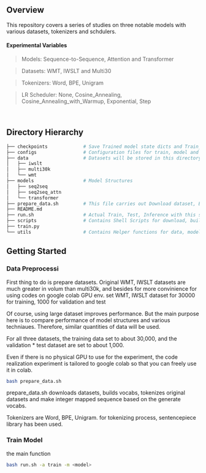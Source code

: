 ## Overview

This repository covers a series of studies on three notable models with various datasets, tokenizers and schdulers.

#### Experimental Variables
  
> Models: Sequence-to-Sequence, Attention and Transformer
  
> Datasets: WMT, IWSLT and Multi30

> Tokenizers: Word, BPE, Unigram

> LR Scheduler: None, Cosine_Annealing, Cosine_Annealing_with_Warmup, Exponential, Step 

<br>

## Directory Hierarchy
```bash
├── checkpoints             # Save Trained model state dicts and Train_record in this directory
├── configs                 # Configuration files for train, model and vocab are saved in this directory
├── data                    # Datasets will be stored in this directory. prepare_data.sh create directory and files within
│   ├── iwslt
│   ├── multi30k
│   └── wmt
├── models                  # Model Structures
│   ├── seq2seq
│   ├── seq2seq_attn
│   └── transformer
├── prepare_data.sh         # This file carries out Download dataset, Build vocab, Tokenize process
├── README.md
├── run.sh                  # Actual Train, Test, Inference with this shell script
├── scripts                 # Contains Shell Scripts for download, build vocab
├── train.py
└── utils                   # Contains Helper functions for data, model, train, test


```



## Getting Started

### Data Preprocessi
First thing to do is prepare datasets.
Original WMT, IWSLT datasets are much greater in volum than multi30k,
and besides for more convinience for using codes on google colab GPU env.
set WMT, IWSLT dataset for 30000 for training, 1000 for validation and test

Of course, using large dataset improves performance.
But the main purpose here is to compare performance of model structures and various techniaues.
Therefore, similar quantities of data will be used.

For all three datasets, the training data set to about 30,000, and the validation * test dataset are set to about 1,000.

Even if there is no physical GPU to use for the experiment, the code realization experiment is tailored to google colab so that you can freely use it in colab.


```bash
bash prepare_data.sh
```

prepare_data.sh downloads datasets, builds vocabs, tokenizes original datasets and make integer mapped sequence based on the generate vocabs.

Tokenizers are Word, BPE, Unigram.
for tokenizing process, sentencepiece library has been used.



### Train Model
the main function 
```bash
bash run.sh -a train -m <model> 
```
